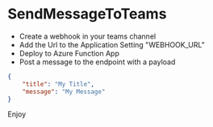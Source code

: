 # SendMessageToTeams

* Create a webhook in your teams channel
* Add the Url to the Application Setting "WEBHOOK_URL"
* Deploy to Azure Function App
* Post a message to the endpoint with a payload

```json
{
    "title": "My Title",
    "message": "My Message"
}
```

Enjoy